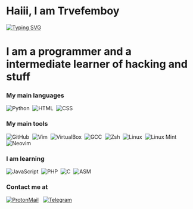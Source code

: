 # Haiii, I am Trvefemboy

[![Typing SVG](https://readme-typing-svg.herokuapp.com?font=Fira+Code&pause=1000&color=BE49F7&width=435&lines=Hello%2C+I+am+Trvefemboy)](https://git.io/typing-svg) 

# I am a programmer and a intermediate learner of hacking and stuff

### My main languages
![Python](https://img.shields.io/badge/-Python-3776AB?style=flat-square&logo=python&logoColor=white)&nbsp;
![HTML](https://img.shields.io/badge/-HTML-E34F26?style=flat-square&logo=html5&logoColor=white)&nbsp;
![CSS](https://img.shields.io/badge/-CSS-1572B6?style=flat-square&logo=css3&logoColor=white)&nbsp;

### My main tools
![GitHub](https://img.shields.io/badge/-GitHub-181717?style=flat-square&logo=github&logoColor=white)&nbsp;
![Vim](https://img.shields.io/badge/-Vim-019733?style=flat-square&logo=vim&logoColor=white)&nbsp;
![VirtualBox](https://img.shields.io/badge/-VirtualBox-183A61?style=flat-square&logo=virtualbox&logoColor=white)&nbsp;
![GCC](https://img.shields.io/badge/-GCC-5C9F2B?style=flat-square&logo=gcc&logoColor=white)&nbsp;
![Zsh](https://img.shields.io/badge/-Zsh-4E8C2A?style=flat-square&logo=zsh&logoColor=white)&nbsp;
![Linux](https://img.shields.io/badge/-Linux-FCC624?style=flat-square&logo=linux&logoColor=black)&nbsp;
![Linux Mint](https://img.shields.io/badge/-Linux%20Mint-87CF3F?style=flat-square&logo=linuxmint&logoColor=white)&nbsp;
![Neovim](https://img.shields.io/badge/-Neovim-57A143?style=flat-square&logo=neovim&logoColor=white)&nbsp;

### I am learning
![JavaScript](https://img.shields.io/badge/-JavaScript-F7DF1E?style=flat-square&logo=javascript&logoColor=black)&nbsp;
![PHP](https://img.shields.io/badge/-PHP-777BB4?style=flat-square&logo=php&logoColor=white)&nbsp;
![C](https://img.shields.io/badge/-C-A8B9CC?style=flat-square&logo=c&logoColor=black)&nbsp;
![ASM](https://img.shields.io/badge/-ASM-6E4C3A?style=flat-square&logo=assemblyscript&logoColor=white)&nbsp;

### Contact me at
<a href="mailto:trvefemboykvlt@proton.me"><img src="https://img.shields.io/badge/-ProtonMail-5C67F2?style=flat-square&logo=protonmail&logoColor=white" alt="ProtonMail" /></a> &nbsp;
<a href="https://t.me/Trvefemboy1337"><img src="https://img.shields.io/badge/-Telegram-0088CC?style=flat-square&logo=telegram&logoColor=white" alt="Telegram" /></a> &nbsp;
